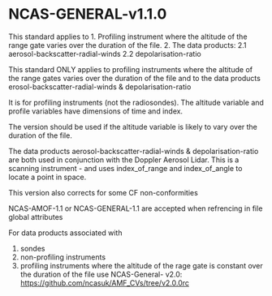 # NCAS-GENERAL-v1.1.0
This standard applies to 
    1. Profiling instrument where the altitude of the range gate varies over the duration of the file.
    2. The data products: 
        2.1 aerosol-backscatter-radial-winds
        2.2 depolarisation-ratio
        
This standard ONLY applies to profiling instruments where the altitude of the range gates varies over the duration of the file and to the data products erosol-backscatter-radial-winds & depolarisation-ratio

It is for profiling instruments (not the radiosondes). The altitude variable and profile variables have dimensions of time and index.

The version should be used if the altitude variable is likely to vary over the duration of the file.

The data products aerosol-backscatter-radial-winds & depolarisation-ratio are both used in conjunction with the Doppler Aerosol Lidar. 
This is a scanning instrument - and uses index_of_range and index_of_angle to  locate a point in space.

This version also corrects for some CF non-conformities

NCAS-AMOF-1.1 or NCAS-GENERAL-1.1 are accepted when refrencing in file global attributes

For data products associated with 
  1. sondes
  2. non-profiling instruments
  3. profiling instruments where the altitude of the rage gate is constant over the duration of the file use NCAS-General- v2.0: 
    https://github.com/ncasuk/AMF_CVs/tree/v2.0.0rc
